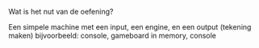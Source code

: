 Wat is het nut van de oefening?

Een simpele machine met een input, een engine, en een output
(tekening maken)
bijvoorbeeld: console, gameboard in memory, console


